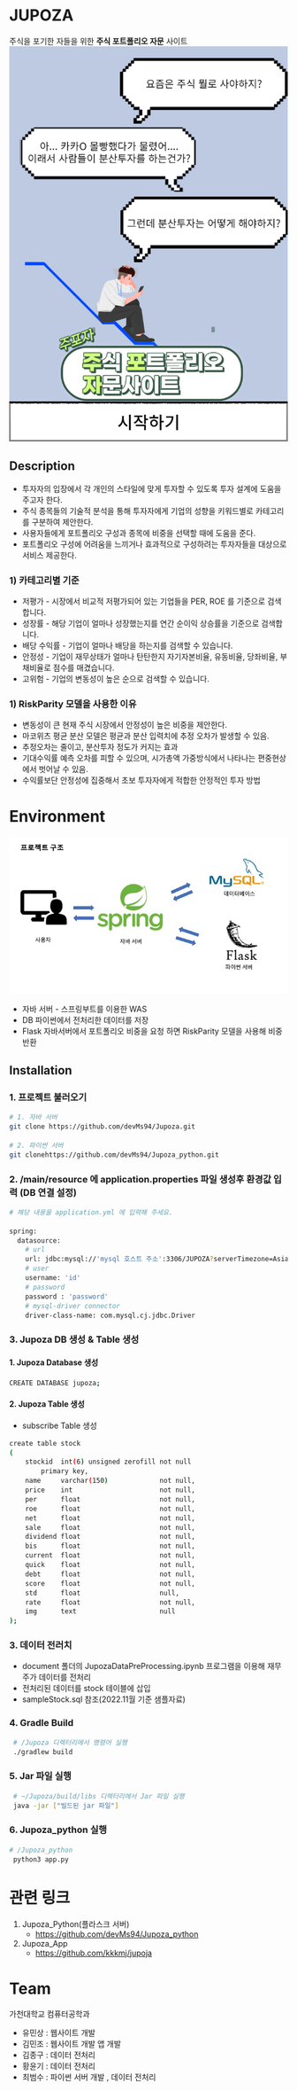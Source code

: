 # JUPOZA
주식을 포기한 자들을 위한 <b>주식 포트폴리오 자문</b> 사이트
![img.png](document/img/img.png)
## Description
- 투자자의 입장에서 각 개인의 스타일에 맞게 투자할 수 있도록 투자 설계에 도움을 주고자 한다.
- 주식 종목들의 기술적 분석을 통해 투자자에게 기업의 성향을 키워드별로 카테고리를 구분하여 제안한다. 
- 사용자들에게 포트폴리오 구성과 종목에 비중을 선택할 때에 도움을 준다. 
- 포트폴리오 구성에 어려움을 느끼거나 효과적으로 구성하려는 투자자들을 대상으로 서비스 제공한다.

### 1) 카테고리별 기준
- 저평가     - 시장에서 비교적 저평가되어 있는 기업들을 PER, ROE 를 기준으로 검색합니다.
- 성장률     - 해당 기업이 얼마나 성장했는지를 연간 순이익 상승률을 기준으로 검색합니다.
- 배당 수익률 - 기업이 얼마나 배당을 하는지를 검색할 수 있습니다.
- 안정성     - 기업이 재무상태가 얼마나 탄탄한지 자기자본비율, 유동비율,  당좌비율, 부채비율로 점수를 매겼습니다.
- 고위험     - 기업의 변동성이 높은 순으로 검색할 수 있습니다.

### 1) RiskParity 모델을 사용한 이유 
- 변동성이 큰 현재 주식 시장에서 안정성이 높은 비중을 제안한다.
- 마코위츠 평균 분산 모델은 평균과 분산 입력치에 추정 오차가 발생할 수 있음.
- 추정오차는 줄이고, 분산투자 정도가 커지는 효과
- 기대수익률 예측 오차를 피할 수 있으며, 시가총액 가중방식에서 나타나는 편중현상에서 벗어날 수 있음.
- 수익률보단 안정성에 집중해서 초보 투자자에게 적합한 안정적인 투자 방법

# Environment
![](document/img/img2.jpeg)
* 자바 서버 - 스프링부트를 이용한 WAS 
* DB 파이썬에서 전처리한 데이터를 저장 
* Flask 자바서버에서 포트폴리오 비중을 요청 하면 RiskParity 모델을 사용해 비중 반환

## Installation

### 1. 프로젝트 불러오기

```sh
# 1. 자바 서버 
git clone https://github.com/devMs94/Jupoza.git

# 2. 파이썬 서버 
git clonehttps://github.com/devMs94/Jupoza_python.git
```

### 2. /main/resource 에 application.properties 파일 생성후 환경값 입력 (DB 연결 설정)

```sh
# 해당 내용을 application.yml 에 입력해 주세요.

spring:
  datasource:
    # url
    url: jdbc:mysql://'mysql 호스트 주소':3306/JUPOZA?serverTimezone=Asia/Seoul&characterEncoding=UTF-8
    # user
    username: 'id'
    # password
    password : 'password'
    # mysql-driver connector
    driver-class-name: com.mysql.cj.jdbc.Driver

```

### 3. Jupoza DB 생성 & Table 생성

#### 1. Jupoza Database 생성
```sh
CREATE DATABASE jupoza;
```
#### 2. Jupoza Table 생성

- subscribe Table 생성
```sh
create table stock
(
    stockid  int(6) unsigned zerofill not null
        primary key,
    name     varchar(150)             not null,
    price    int                      not null,
    per      float                    not null,
    roe      float                    not null,
    net      float                    not null,
    sale     float                    not null,
    dividend float                    not null,
    bis      float                    not null,
    current  float                    not null,
    quick    float                    not null,
    debt     float                    not null,
    score    float                    not null,
    std      float                    null,
    rate     float                    not null,
    img      text                     null
);
```
### 3. 데이터 전러치  
* document 폴더의 JupozaDataPreProcessing.ipynb 프로그램을 이용해 재무주가 데이터를 전처리
* 전처리된 데이터를 stock 테이블에 삽입 
* sampleStock.sql 참조(2022.11월 기준 샘플자료)

### 4. Gradle Build
```sh
 # /Jupoza 디렉터리에서 명령어 실행 
 ./gradlew build
 ```

### 5. Jar 파일 실행
```sh
 # ~/Jupoza/build/libs 디렉터리에서 Jar 파일 실행
 java -jar ["빌드된 jar 파일"] 
```
### 6. Jupoza_python 실행
```sh
# /Jupoza_python
 python3 app.py 
```


# 관련 링크

1. Jupoza_Python(플라스크 서버)
   - https://github.com/devMs94/Jupoza_python
2. Jupoza_App
   - https://github.com/kkkmj/jupoja


# Team
가천대학교 컴퓨터공학과 
- 유민상 : 웹사이트 개발 
- 김민조 : 웹사이트 개발  앱 개발 
- 김종구 : 데이터 전처리 
- 황윤기 : 데이터 전처리 
- 최범수 : 파이썬 서버 개발 , 데이터 전처리
